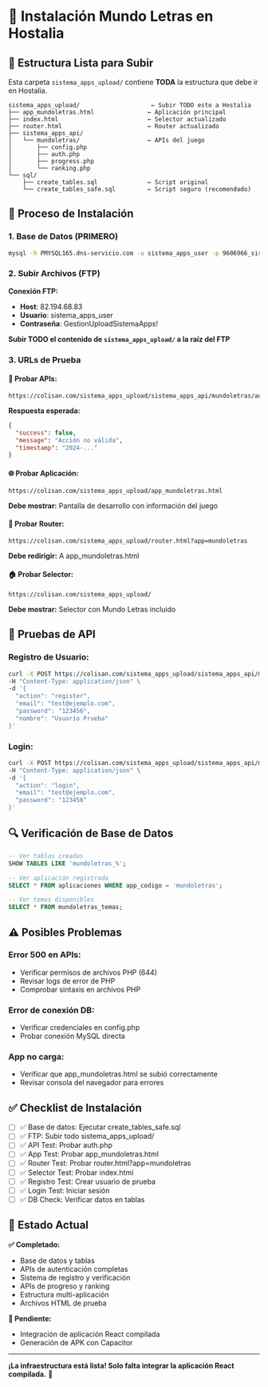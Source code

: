 # 🚀 Instalación Mundo Letras en Hostalia

## 📁 Estructura Lista para Subir

Esta carpeta `sistema_apps_upload/` contiene **TODA** la estructura que debe ir en Hostalia.

```
sistema_apps_upload/                    ← Subir TODO esto a Hostalia
├── app_mundoletras.html               ← Aplicación principal
├── index.html                         ← Selector actualizado
├── router.html                        ← Router actualizado  
├── sistema_apps_api/
│   └── mundoletras/                   ← APIs del juego
│       ├── config.php
│       ├── auth.php
│       ├── progress.php
│       └── ranking.php
└── sql/
    ├── create_tables.sql              ← Script original
    └── create_tables_safe.sql         ← Script seguro (recomendado)
```

## 🔧 Proceso de Instalación

### 1. Base de Datos (PRIMERO)
```bash
mysql -h PMYSQL165.dns-servicio.com -u sistema_apps_user -p 9606966_sistema_apps_db < sql/create_tables_safe.sql
```

### 2. Subir Archivos (FTP)
**Conexión FTP:**
- **Host**: 82.194.68.83
- **Usuario**: sistema_apps_user  
- **Contraseña**: GestionUploadSistemaApps!

**Subir TODO el contenido de `sistema_apps_upload/` a la raíz del FTP**

### 3. URLs de Prueba

#### 🧪 Probar APIs:
```
https://colisan.com/sistema_apps_upload/sistema_apps_api/mundoletras/auth.php
```
**Respuesta esperada:**
```json
{
  "success": false,
  "message": "Acción no válida", 
  "timestamp": "2024-..."
}
```

#### 🌐 Probar Aplicación:
```
https://colisan.com/sistema_apps_upload/app_mundoletras.html
```
**Debe mostrar:** Pantalla de desarrollo con información del juego

#### 🔗 Probar Router:
```
https://colisan.com/sistema_apps_upload/router.html?app=mundoletras
```
**Debe redirigir:** A app_mundoletras.html

#### 🏠 Probar Selector:
```
https://colisan.com/sistema_apps_upload/
```
**Debe mostrar:** Selector con Mundo Letras incluido

## 🧪 Pruebas de API

### Registro de Usuario:
```bash
curl -X POST https://colisan.com/sistema_apps_upload/sistema_apps_api/mundoletras/auth.php \
-H "Content-Type: application/json" \
-d '{
  "action": "register",
  "email": "test@ejemplo.com", 
  "password": "123456",
  "nombre": "Usuario Prueba"
}'
```

### Login:
```bash
curl -X POST https://colisan.com/sistema_apps_upload/sistema_apps_api/mundoletras/auth.php \
-H "Content-Type: application/json" \
-d '{
  "action": "login",
  "email": "test@ejemplo.com",
  "password": "123456" 
}'
```

## 🔍 Verificación de Base de Datos

```sql
-- Ver tablas creadas
SHOW TABLES LIKE 'mundoletras_%';

-- Ver aplicación registrada
SELECT * FROM aplicaciones WHERE app_codigo = 'mundoletras';

-- Ver temas disponibles  
SELECT * FROM mundoletras_temas;
```

## ⚠️ Posibles Problemas

### Error 500 en APIs:
- Verificar permisos de archivos PHP (644)
- Revisar logs de error de PHP
- Comprobar sintaxis en archivos PHP

### Error de conexión DB:
- Verificar credenciales en config.php
- Probar conexión MySQL directa

### App no carga:
- Verificar que app_mundoletras.html se subió correctamente
- Revisar consola del navegador para errores

## ✅ Checklist de Instalación

- [ ] ✅ Base de datos: Ejecutar create_tables_safe.sql
- [ ] ✅ FTP: Subir todo sistema_apps_upload/ 
- [ ] ✅ API Test: Probar auth.php
- [ ] ✅ App Test: Probar app_mundoletras.html
- [ ] ✅ Router Test: Probar router.html?app=mundoletras
- [ ] ✅ Selector Test: Probar index.html
- [ ] ✅ Registro Test: Crear usuario de prueba
- [ ] ✅ Login Test: Iniciar sesión
- [ ] ✅ DB Check: Verificar datos en tablas

## 🎯 Estado Actual

**✅ Completado:**
- Base de datos y tablas
- APIs de autenticación completas
- Sistema de registro y verificación
- APIs de progreso y ranking
- Estructura multi-aplicación
- Archivos HTML de prueba

**🚧 Pendiente:**
- Integración de aplicación React compilada
- Generación de APK con Capacitor

---

**¡La infraestructura está lista! Solo falta integrar la aplicación React compilada.** 🎉
